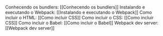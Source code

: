 
Conhecendo os bundlers: [[Conhecendo os bundlers]]
Instalando e executando o Webpack: [[Instalando e executando o Webpack]]
Como incluir o HTML: [[Como incluir CSS]]
Como incluir o CSS: [[Como incluir CSS]]
Como incluir o Babel: [[Como incluir o Babel]]
Webpack dev server: [[Webpack dev server]]
